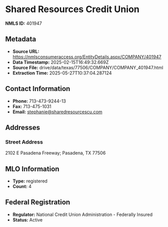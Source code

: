 # Shared Resources Credit Union

**NMLS ID:** 401947

## Metadata
- **Source URL:** https://nmlsconsumeraccess.org/EntityDetails.aspx/COMPANY/401947
- **Data Timestamp:** 2025-02-15T16:49:32.669Z
- **Source File:** drive/data/texas/77506/COMPANY/COMPANY_401947.html
- **Extraction Time:** 2025-05-27T10:37:04.287124

## Contact Information
- **Phone:** 713-473-9244-13
- **Fax:** 713-475-1031
- **Email:** stephanie@sharedresourcescu.com

## Addresses
### Street Address
2102 E Pasadena Freeway; Pasadena, TX 77506

## MLO Information
- **Type:** registered
- **Count:** 4

## Federal Registration
- **Regulator:** National Credit Union Administration - Federally Insured
- **Status:** Active
